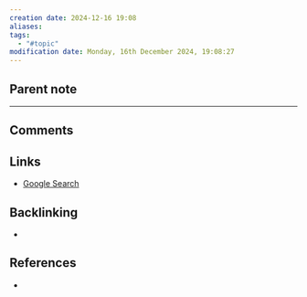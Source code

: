 ```yaml
---
creation date: 2024-12-16 19:08
aliases: 
tags:
  - "#topic"
modification date: Monday, 16th December 2024, 19:08:27
---
```


## Parent note
---
## Comments

## Links
- [Google Search](https://www.google.com/search?q=Multivariate+Statistics)

## Backlinking
+ 
## References
+ 